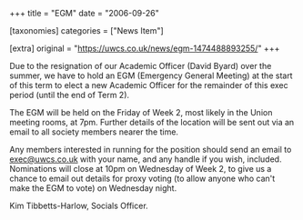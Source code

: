 +++
title = "EGM"
date = "2006-09-26"

[taxonomies]
categories = ["News Item"]

[extra]
original = "https://uwcs.co.uk/news/egm-1474488893255/"
+++

Due to the resignation of our Academic Officer (David Byard) over the summer, we have to hold an EGM (Emergency General Meeting) at the start of this term to elect a new Academic Officer for the remainder of this exec period (until the end of Term 2).

The EGM will be held on the Friday of Week 2, most likely in the Union meeting rooms, at 7pm. Further details of the location will be sent out via an email to all society members nearer the time.

Any members interested in running for the position should send an email to exec@uwcs.co.uk with your name, and any handle if you wish, included. Nominations will close at 10pm on Wednesday of Week 2, to give us a chance to email out details for proxy voting (to allow anyone who can't make the EGM to vote) on Wednesday night.

Kim Tibbetts-Harlow, Socials Officer.

